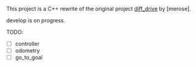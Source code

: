 This project is a C++ rewrite of the original project [diff_drive](https://github.com/merose/diff_drive) by [merose].

develop is on progress.

TODO:
- [ ] controller
- [ ] odometry
- [ ] go_to_goal
